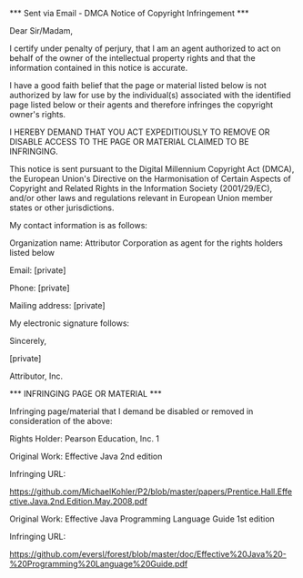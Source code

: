 *** Sent via Email - DMCA Notice of Copyright Infringement ***

Dear Sir/Madam,

I certify under penalty of perjury, that I am an agent authorized to act on behalf of the owner of the intellectual property rights and that the information contained in this notice is accurate.

I have a good faith belief that the page or material listed below is not authorized by law for use by the individual(s) associated with the identified page listed below or their agents and therefore infringes the copyright owner's rights.

I HEREBY DEMAND THAT YOU ACT EXPEDITIOUSLY TO REMOVE OR DISABLE ACCESS TO THE PAGE OR MATERIAL CLAIMED TO BE INFRINGING.

This notice is sent pursuant to the Digital Millennium Copyright Act (DMCA), the European Union's Directive on the Harmonisation of Certain Aspects of Copyright and Related Rights in the Information Society (2001/29/EC), and/or other laws and regulations relevant in European Union member states or other jurisdictions.

My contact information is as follows:

Organization name: Attributor Corporation as agent for the rights holders listed below

Email: [private]

Phone: [private]

Mailing address: [private]

My electronic signature follows:

Sincerely,

[private] 

Attributor, Inc.

*** INFRINGING PAGE OR MATERIAL ***

Infringing page/material that I demand be disabled or removed in consideration of the above:

Rights Holder: Pearson Education, Inc. 1

Original Work: Effective Java 2nd edition

Infringing URL: 

https://github.com/MichaelKohler/P2/blob/master/papers/Prentice.Hall.Effective.Java.2nd.Edition.May.2008.pdf

Original Work: Effective Java Programming Language Guide 1st edition

Infringing URL: 

https://github.com/eversl/forest/blob/master/doc/Effective%20Java%20-%20Programming%20Language%20Guide.pdf

